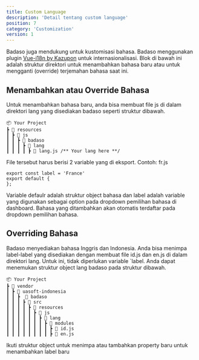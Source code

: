 ```yaml
---
title: Custom Language
description: 'Detail tentang custom language'
position: 7
category: 'Customization'
version: 1
---
```


Badaso juga mendukung untuk kustomisasi bahasa. Badaso menggunakan plugin [Vue-i18n by Kazupon](https://kazupon.github.io/vue-i18n/) untuk internasionalisasi. Blok di bawah ini adalah struktur direktori untuk menambahkan bahasa baru atau untuk mengganti (override) terjemahan bahasa saat ini.

## Menambahkan atau Override Bahasa

Untuk menambahkan bahasa baru, anda bisa membuat file js di dalam direktori lang yang disediakan badaso seperti struktur dibawah. 
```
📦 Your Project
┣ 📂 resources
┃ ┣ 📂 js
┃ ┃ ┣ 📂 badaso
┃ ┃ ┃ ┣ 📂 lang
┃ ┃ ┃ ┃ ┣ 📜 lang.js /** Your lang here **/
```

File tersebut harus berisi 2 variable yang di eksport. Contoh: fr.js
```
export const label = 'France'
export default {
};

```

Variable defaulr adalah struktur object bahasa dan label adalah variable yang digunakan sebagai option pada dropdown pemilihan bahasa di dashboard.
Bahasa yang ditambahkan akan otomatis terdaftar pada dropdown pemilihan bahasa.

## Overriding Bahasa

Badaso menyediakan bahasa Inggris dan Indonesia. Anda bisa menimpa label-label yang disediakan dengan membuat file id.js dan en.js di dalam direktori lang. Untuk ini, tidak diperlukan variable `label. Anda dapat menemukan struktur object lang badaso pada struktur dibawah.
```
📦 Your Project
┣ 📂 vendor
┃ ┣ 📂 uasoft-indonesia
┃ ┃ ┣  📂 badaso
┃ ┃ ┃ ┣ 📂 src
┃ ┃ ┃ ┃ ┣ 📂 resources
┃ ┃ ┃ ┃ ┃ ┣ 📂 js
┃ ┃ ┃ ┃ ┃ ┃ ┣ 📂 lang
┃ ┃ ┃ ┃ ┃ ┃ ┃ ┣ 📂 modules
┃ ┃ ┃ ┃ ┃ ┃ ┃ ┃ ┣ 📜 id.js
┃ ┃ ┃ ┃ ┃ ┃ ┃ ┃ ┣ 📜 en.js
```
Ikuti struktur object untuk menimpa atau tambahkan property baru untuk menambahkan label baru